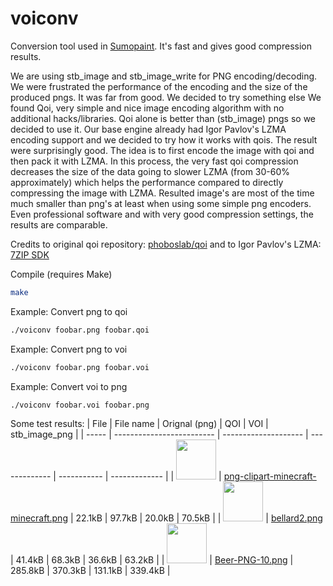 # voiconv

Conversion tool used in [Sumopaint](https://paint.sumo.app/).
It's fast and gives good compression results.

We are using stb_image and stb_image_write for PNG encoding/decoding. We were frustrated the performance of the encoding and the size of the produced pngs. It was far from good. We decided to try something else
We found Qoi, very simple and nice image encoding algorithm with no additional hacks/libraries. Qoi alone is better than (stb_image) pngs so we decided to use it. 
Our base engine already had Igor Pavlov's LZMA encoding support and we decided to try how it works with qois. The result were surprisingly good. 
The idea is to first encode the image with qoi and then pack it with LZMA. In this process, the very fast qoi compression decreases the size of the data going to slower LZMA (from 30-60% approximately) which helps the performance compared to directly compressing the image with LZMA.
Resulted image's are most of the time much smaller than png's at least when using some simple png encoders. Even professional software and with very good compression settings, the results are comparable.


Credits to original qoi repository: [phoboslab/qoi](https://github.com/phoboslab/qoi)
and to Igor Pavlov's LZMA: [7ZIP SDK](https://7-zip.org/sdk.html)


Compile (requires Make)
```sh
make
```

Example: Convert png to qoi
```sh
./voiconv foobar.png foobar.qoi
```

Example: Convert png to voi
```sh
./voiconv foobar.png foobar.voi
```

Example: Convert voi to png
```sh
./voiconv foobar.voi foobar.png
```

Some test results:
| File  | File name			            | Orignal (png)	        | QOI	        	| VOI		      | stb_image_png |
| ----- | -------------------------	| --------------------	| -------------	| -----------	| ------------- |
| <img src="https://user-images.githubusercontent.com/24604650/226320657-443c9e4e-f1c2-407b-810c-7411ab38187d.png" width="64" height="64"> | [png-clipart-minecraft-minecraft.png](https://user-images.githubusercontent.com/24604650/226320657-443c9e4e-f1c2-407b-810c-7411ab38187d.png) 	| 22.1kB		| 97.7kB	| 20.0kB	| 70.5kB	|
| <img src="https://user-images.githubusercontent.com/24604650/226320646-482947a7-9a0b-4def-a288-ec5a381aa4c1.png" width="64" height="64"> | [bellard2.png](https://user-images.githubusercontent.com/24604650/226320646-482947a7-9a0b-4def-a288-ec5a381aa4c1.png) 				| 41.4kB		| 68.3kB	| 36.6kB	| 63.2kB	|
| <img src="https://user-images.githubusercontent.com/24604650/226320633-ae4b943a-635d-4f27-b131-ca9740aa1413.png" width="64" height="64"> | [Beer-PNG-10.png](https://user-images.githubusercontent.com/24604650/226320633-ae4b943a-635d-4f27-b131-ca9740aa1413.png)		| 285.8kB		| 370.3kB	| 131.1kB	| 339.4kB	|


